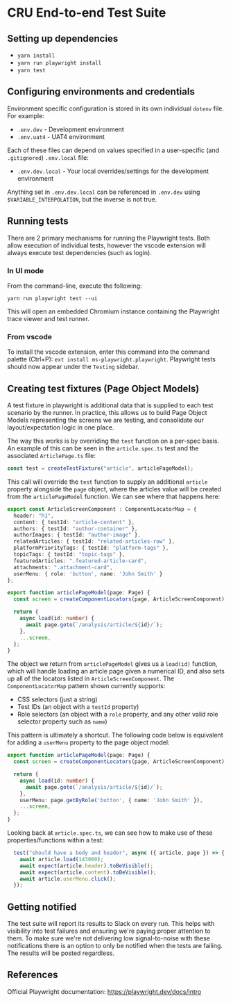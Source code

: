 # CRU End-to-end Test Suite

## Setting up dependencies

- `yarn install`
- `yarn run playwright install`
- `yarn test`

## Configuring environments and credentials

Environment specific configuration is stored in its own individual `dotenv` file. For example:

- `.env.dev` - Development environment
- `.env.uat4` - UAT4 environment

Each of these files can depend on values specified in a user-specific (and `.gitignored`) `.env.local` file:

- `.env.dev.local` - Your local overrides/settings for the development environment

Anything set in `.env.dev.local` can be referenced in `.env.dev` using `$VARIABLE_INTERPOLATION`, but the inverse is not true.

## Running tests

There are 2 primary mechanisms for running the Playwright tests. Both allow execution of individual tests, however the vscode extension will always execute test dependencies (such as login).

### In UI mode

From the command-line, execute the following:

```shell
yarn run playwright test --ui
```

This will open an embedded Chromium instance containing the Playwright trace viewer and test runner.

### From vscode

To install the vscode extension, enter this command into the command palette (Ctrl+P): `ext install ms-playwright.playwright`. Playwright tests should now appear under the `Testing` sidebar.

## Creating test fixtures (Page Object Models)

A test fixture in playwright is additional data that is supplied to each test scenario by the runner. In practice, this allows us to build Page Object Models representing the screens we are testing, and consolidate our layout/expectation logic in one place.

The way this works is by overriding the `test` function on a per-spec basis. An example of this can be seen in the `article.spec.ts` test and the associated `ArticlePage.ts` file:

```typescript
const test = createTestFixture("article", articlePageModel);
```

This call will override the `test` function to supply an additional `article` property alongside the `page` object, where the articles value will be created from the `articlePageModel` function. We can see where that happens here:

```typescript
export const ArticleScreenComponent : ComponentLocatorMap = {
  header: "h1",
  content: { testId: "article-content" },
  authors: { testId: "author-container" },
  authorImages: { testId: "author-image" },
  relatedArticles: { testId: "related-articles-row" },
  platformPriorityTags: { testId: "platform-tags" },
  topicTags: { testId: "topic-tags" },
  featuredArticles: ".featured-article-card",
  attachments: ".attachment-card",
  userMenu: { role: 'button', name: 'John Smith' }
};

export function articlePageModel(page: Page) {
  const screen = createComponentLocators(page, ArticleScreenComponent);

  return {
    async load(id: number) {
      await page.goto(`/analysis/article/${id}/`);
    },
    ...screen,
  };
}
```

The object we return from `articlePageModel` gives us a `load(id)` function, which will handle loading an article page given a numerical ID, and also sets up all of the locators listed in `ArticleScreenComponent`.
The `ComponentLocatorMap` pattern shown currently supports:

- CSS selectors (just a string)
- Test IDs (an object with a `testId` property)
- Role selectors (an object with a `role` property, and any other valid role selector property such as `name`)

This pattern is ultimately a shortcut. The following code below is equivalent for adding a `userMenu` property to the page object model:

```typescript
export function articlePageModel(page: Page) {
  const screen = createComponentLocators(page, ArticleScreenComponent);

  return {
    async load(id: number) {
      await page.goto(`/analysis/article/${id}/`);
    },
    userMenu: page.getByRole('button', { name: 'John Smith' }),
    ...screen,
  };
}
```

Looking back at `article.spec.ts`, we can see how to make use of these properties/functions within a test:

```typescript
  test("should have a body and header", async ({ article, page }) => {
    await article.load(143080);
    await expect(article.header).toBeVisible();
    await expect(article.content).toBeVisible();
    await article.userMenu.click();
  });
```

## Getting notified

The test suite will report its results to Slack on every run. This helps with visibility into test failures and ensuring we're paying proper attention to them. To make sure we're not delivering low signal-to-noise with these notifications there is an option to only be notified when the tests are failing. The results will be posted regardless.

## References

Official Playwright documentation: <https://playwright.dev/docs/intro>
